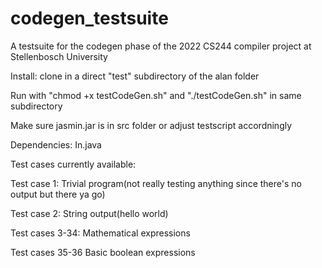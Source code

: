 # codegen_testsuite
A testsuite for the codegen phase of the 2022 CS244 compiler project at Stellenbosch University

Install: clone in a direct "test" subdirectory of the alan folder

Run with "chmod +x testCodeGen.sh" and "./testCodeGen.sh" in same subdirectory

Make sure jasmin.jar is in src folder or adjust testscript accordningly

Dependencies: In.java

Test cases currently available:

Test case 1: Trivial program(not really testing anything since there's no output but there ya go)

Test case 2: String output(hello world)

Test cases 3-34: Mathematical expressions

Test cases 35-36 Basic boolean expressions
